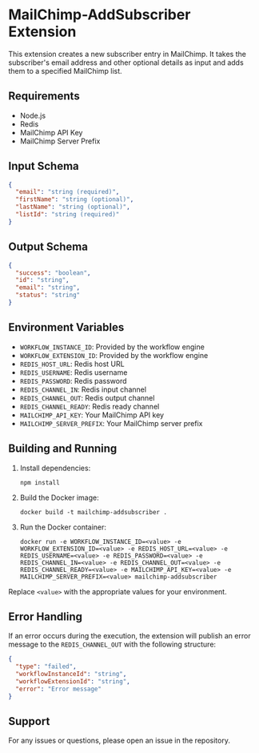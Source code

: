 # MailChimp-AddSubscriber Extension

This extension creates a new subscriber entry in MailChimp. It takes the subscriber's email address and other optional details as input and adds them to a specified MailChimp list.

## Requirements

- Node.js
- Redis
- MailChimp API Key
- MailChimp Server Prefix

## Input Schema

```json
{
  "email": "string (required)",
  "firstName": "string (optional)",
  "lastName": "string (optional)",
  "listId": "string (required)"
}
```

## Output Schema

```json
{
  "success": "boolean",
  "id": "string",
  "email": "string",
  "status": "string"
}
```

## Environment Variables

- `WORKFLOW_INSTANCE_ID`: Provided by the workflow engine
- `WORKFLOW_EXTENSION_ID`: Provided by the workflow engine
- `REDIS_HOST_URL`: Redis host URL
- `REDIS_USERNAME`: Redis username
- `REDIS_PASSWORD`: Redis password
- `REDIS_CHANNEL_IN`: Redis input channel
- `REDIS_CHANNEL_OUT`: Redis output channel
- `REDIS_CHANNEL_READY`: Redis ready channel
- `MAILCHIMP_API_KEY`: Your MailChimp API key
- `MAILCHIMP_SERVER_PREFIX`: Your MailChimp server prefix

## Building and Running

1. Install dependencies:
   ```
   npm install
   ```

2. Build the Docker image:
   ```
   docker build -t mailchimp-addsubscriber .
   ```

3. Run the Docker container:
   ```
   docker run -e WORKFLOW_INSTANCE_ID=<value> -e WORKFLOW_EXTENSION_ID=<value> -e REDIS_HOST_URL=<value> -e REDIS_USERNAME=<value> -e REDIS_PASSWORD=<value> -e REDIS_CHANNEL_IN=<value> -e REDIS_CHANNEL_OUT=<value> -e REDIS_CHANNEL_READY=<value> -e MAILCHIMP_API_KEY=<value> -e MAILCHIMP_SERVER_PREFIX=<value> mailchimp-addsubscriber
   ```

Replace `<value>` with the appropriate values for your environment.

## Error Handling

If an error occurs during the execution, the extension will publish an error message to the `REDIS_CHANNEL_OUT` with the following structure:

```json
{
  "type": "failed",
  "workflowInstanceId": "string",
  "workflowExtensionId": "string",
  "error": "Error message"
}
```

## Support

For any issues or questions, please open an issue in the repository.